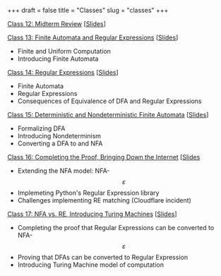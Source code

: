 +++
draft = false
title = "Classes"
slug = "classes"
+++

[Class 12: Midterm Review](/class12) [[Slides](https://www.dropbox.com/s/xa0z6jewnhu9jji/class12.pdf?dl=0)]

[Class 13: Finite Automata and Regular Expressions](/class13) [[Slides](https://www.dropbox.com/s/p1iru3eklm51m3e/class13.pdf?dl=0)]
- Finite and Uniform Computation
- Introducing Finite Automata

[Class 14: Regular Expressions](/class14) [[Slides](https://www.dropbox.com/s/123gfvltu504te9/class14.pdf?dl=0)]
- Finite Automata
- Regular Expressions
- Consequences of Equivalence of DFA and Regular Expressions

[Class 15: Deterministic and Nondeterministic Finite Automata](/class15) [[Slides](https://www.dropbox.com/s/zczgqmtshw7cllk/class15.pdf?dl=0)]
- Formalizing DFA
- Introducing Nondeterminism
- Converting a DFA to and NFA

[Class 16: Completing the Proof, Bringing Down the Internet](/class16/) [[Slides](https://www.dropbox.com/s/h31y0k91iektktb/class16.pdf?dl=0)
- Extending the NFA model: NFA-$$\varepsilon$$
- Implemeting Python's Regular Expression library
- Challenges implementing RE matching (Cloudflare incident)

[Class 17: NFA vs. RE, Introducing Turing Machines](/class17) [[Slides](https://www.dropbox.com/s/zgb916gyqi087jo/class17.pdf?dl=0)]  
- Completing the proof that Regular Expressions can be converted to NFA-$$\varepsilon$$
- Proving that DFAs can be converted to Regular Expression
- Introducing Turing Machine model of computation


   




